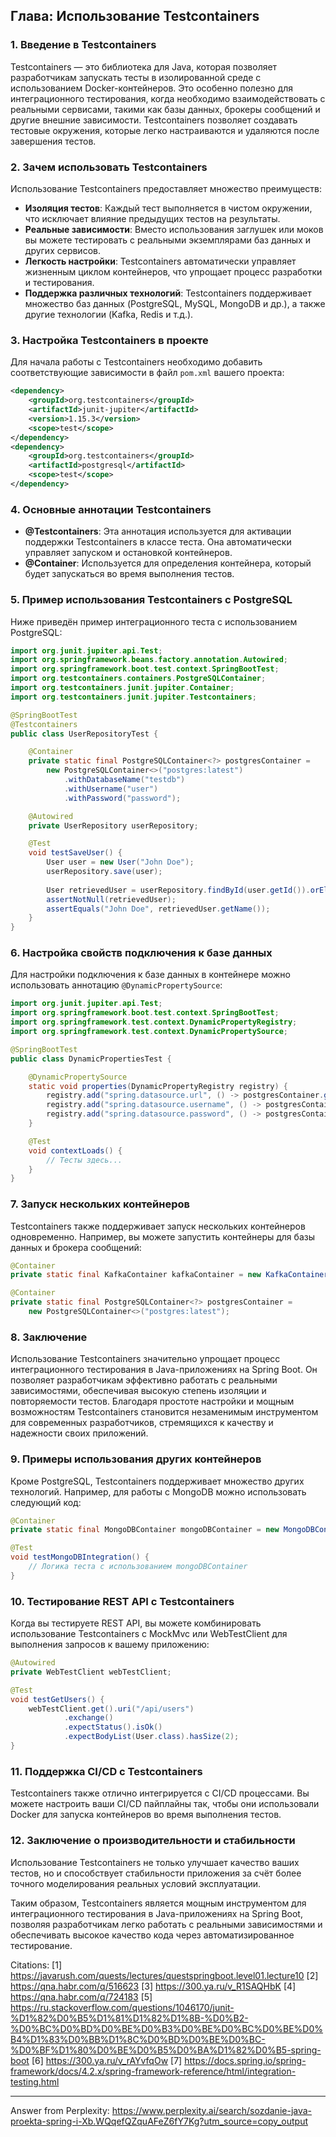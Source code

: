 ## Глава: Использование Testcontainers

### 1. Введение в Testcontainers
Testcontainers — это библиотека для Java, которая позволяет разработчикам запускать тесты в изолированной среде с использованием Docker-контейнеров. Это особенно полезно для интеграционного тестирования, когда необходимо взаимодействовать с реальными сервисами, такими как базы данных, брокеры сообщений и другие внешние зависимости. Testcontainers позволяет создавать тестовые окружения, которые легко настраиваются и удаляются после завершения тестов.

### 2. Зачем использовать Testcontainers
Использование Testcontainers предоставляет множество преимуществ:
- **Изоляция тестов**: Каждый тест выполняется в чистом окружении, что исключает влияние предыдущих тестов на результаты.
- **Реальные зависимости**: Вместо использования заглушек или моков вы можете тестировать с реальными экземплярами баз данных и других сервисов.
- **Легкость настройки**: Testcontainers автоматически управляет жизненным циклом контейнеров, что упрощает процесс разработки и тестирования.
- **Поддержка различных технологий**: Testcontainers поддерживает множество баз данных (PostgreSQL, MySQL, MongoDB и др.), а также другие технологии (Kafka, Redis и т.д.).

### 3. Настройка Testcontainers в проекте
Для начала работы с Testcontainers необходимо добавить соответствующие зависимости в файл `pom.xml` вашего проекта:

```xml
<dependency>
    <groupId>org.testcontainers</groupId>
    <artifactId>junit-jupiter</artifactId>
    <version>1.15.3</version>
    <scope>test</scope>
</dependency>
<dependency>
    <groupId>org.testcontainers</groupId>
    <artifactId>postgresql</artifactId>
    <scope>test</scope>
</dependency>
```

### 4. Основные аннотации Testcontainers
- **@Testcontainers**: Эта аннотация используется для активации поддержки Testcontainers в классе теста. Она автоматически управляет запуском и остановкой контейнеров.
- **@Container**: Используется для определения контейнера, который будет запускаться во время выполнения тестов.

### 5. Пример использования Testcontainers с PostgreSQL
Ниже приведён пример интеграционного теста с использованием PostgreSQL:

```java
import org.junit.jupiter.api.Test;
import org.springframework.beans.factory.annotation.Autowired;
import org.springframework.boot.test.context.SpringBootTest;
import org.testcontainers.containers.PostgreSQLContainer;
import org.testcontainers.junit.jupiter.Container;
import org.testcontainers.junit.jupiter.Testcontainers;

@SpringBootTest
@Testcontainers
public class UserRepositoryTest {

    @Container
    private static final PostgreSQLContainer<?> postgresContainer = 
        new PostgreSQLContainer<>("postgres:latest")
            .withDatabaseName("testdb")
            .withUsername("user")
            .withPassword("password");

    @Autowired
    private UserRepository userRepository;

    @Test
    void testSaveUser() {
        User user = new User("John Doe");
        userRepository.save(user);
        
        User retrievedUser = userRepository.findById(user.getId()).orElse(null);
        assertNotNull(retrievedUser);
        assertEquals("John Doe", retrievedUser.getName());
    }
}
```

### 6. Настройка свойств подключения к базе данных
Для настройки подключения к базе данных в контейнере можно использовать аннотацию `@DynamicPropertySource`:

```java
import org.junit.jupiter.api.Test;
import org.springframework.boot.test.context.SpringBootTest;
import org.springframework.test.context.DynamicPropertyRegistry;
import org.springframework.test.context.DynamicPropertySource;

@SpringBootTest
public class DynamicPropertiesTest {

    @DynamicPropertySource
    static void properties(DynamicPropertyRegistry registry) {
        registry.add("spring.datasource.url", () -> postgresContainer.getJdbcUrl());
        registry.add("spring.datasource.username", () -> postgresContainer.getUsername());
        registry.add("spring.datasource.password", () -> postgresContainer.getPassword());
    }

    @Test
    void contextLoads() {
        // Тесты здесь...
    }
}
```

### 7. Запуск нескольких контейнеров
Testcontainers также поддерживает запуск нескольких контейнеров одновременно. Например, вы можете запустить контейнеры для базы данных и брокера сообщений:

```java
@Container
private static final KafkaContainer kafkaContainer = new KafkaContainer("confluentinc/cp-kafka:latest");

@Container
private static final PostgreSQLContainer<?> postgresContainer = 
    new PostgreSQLContainer<>("postgres:latest");
```

### 8. Заключение
Использование Testcontainers значительно упрощает процесс интеграционного тестирования в Java-приложениях на Spring Boot. Он позволяет разработчикам эффективно работать с реальными зависимостями, обеспечивая высокую степень изоляции и повторяемости тестов. Благодаря простоте настройки и мощным возможностям Testcontainers становится незаменимым инструментом для современных разработчиков, стремящихся к качеству и надежности своих приложений.

### 9. Примеры использования других контейнеров
Кроме PostgreSQL, Testcontainers поддерживает множество других технологий. Например, для работы с MongoDB можно использовать следующий код:

```java
@Container
private static final MongoDBContainer mongoDBContainer = new MongoDBContainer("mongo:latest");

@Test
void testMongoDBIntegration() {
    // Логика теста с использованием mongoDBContainer
}
```

### 10. Тестирование REST API с Testcontainers
Когда вы тестируете REST API, вы можете комбинировать использование Testcontainers с MockMvc или WebTestClient для выполнения запросов к вашему приложению:

```java
@Autowired
private WebTestClient webTestClient;

@Test
void testGetUsers() {
    webTestClient.get().uri("/api/users")
            .exchange()
            .expectStatus().isOk()
            .expectBodyList(User.class).hasSize(2);
}
```

### 11. Поддержка CI/CD с Testcontainers
Testcontainers также отлично интегрируется с CI/CD процессами. Вы можете настроить ваши CI/CD пайплайны так, чтобы они использовали Docker для запуска контейнеров во время выполнения тестов.

### 12. Заключение о производительности и стабильности
Использование Testcontainers не только улучшает качество ваших тестов, но и способствует стабильности приложения за счёт более точного моделирования реальных условий эксплуатации.

Таким образом, Testcontainers является мощным инструментом для интеграционного тестирования в Java-приложениях на Spring Boot, позволяя разработчикам легко работать с реальными зависимостями и обеспечивать высокое качество кода через автоматизированное тестирование.

Citations:
[1] https://javarush.com/quests/lectures/questspringboot.level01.lecture10
[2] https://qna.habr.com/q/516623
[3] https://300.ya.ru/v_R1SAQHbK
[4] https://qna.habr.com/q/724183
[5] https://ru.stackoverflow.com/questions/1046170/junit-%D1%82%D0%B5%D1%81%D1%82%D1%8B-%D0%B2-%D0%BC%D0%BD%D0%BE%D0%B3%D0%BE%D0%BC%D0%BE%D0%B4%D1%83%D0%BB%D1%8C%D0%BD%D0%BE%D0%BC-%D0%BF%D1%80%D0%BE%D0%B5%D0%BA%D1%82%D0%B5-spring-boot
[6] https://300.ya.ru/v_rAYvfqOw
[7] https://docs.spring.io/spring-framework/docs/4.2.x/spring-framework-reference/html/integration-testing.html

---
Answer from Perplexity: https://www.perplexity.ai/search/sozdanie-java-proekta-spring-i-Xb.WQqefQZquAFeZ6fY7Kg?utm_source=copy_output

